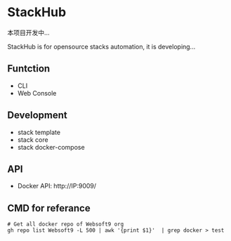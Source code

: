 # StackHub

本项目开发中...

StackHub is for opensource stacks automation, it is developing...

## Funtction

* CLI
* Web Console 

## Development

* stack template
* stack core
* stack docker-compose

## API

* Docker API: http://IP:9009/

## CMD for referance
```
# Get all docker repo of Websoft9 org
gh repo list Websoft9 -L 500 | awk '{print $1}'  | grep docker > test
```
